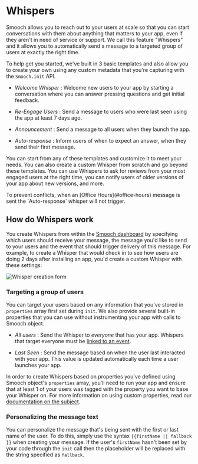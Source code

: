 # Whispers

Smooch allows you to reach out to your users at scale so that you can start conversations with them about anything that matters to your app, even if they aren't in need of service or support. We call this feature "Whispers" and it allows you to automatically send a message to a targeted group of users at exactly the right time.

To help get you started, we've built in 3 basic templates and also allow you to create your own using any custom metadata that you're capturing with the `Smooch.init` API.

 * _Welcome Whisper_ : Welcome new users to your app by starting a conversation where you can answer pressing questions and get initial feedback.

 * _Re-Engage Users_ : Send a message to users who were last seen using the app at least 7 days ago.

 * _Announcement_ : Send a message to all users when they launch the app.

 * _Auto-response_ : Inform users of when to expect an answer, when they send their first message.

 You can start from any of these templates and customize it to meet your needs. You can also create a custom Whisper from scratch and go beyond these templates. You can use Whispers to ask for reviews from your most engaged users at the right time, you can notify users of older versions of your app about new versions, and more.

<aside class="notice">To prevent conflicts, when an [Office Hours](#office-hours) message is sent the `Auto-response` whisper will not trigger.</aside>

## How do Whispers work

You create Whispers from within the [Smooch dashboard](https://app.smooch.io) by specifying which users should receive your message, the message you'd like to send to your users and the event that should trigger delivery of this message. For example, to create a Whisper that would check in to see how users are doing 2 days after installing an app, you'd create a custom Whisper with these settings:

![Whisper creation form](/images/create_whisper.png)

### Targeting a group of users

You can target your users based on any information that you've stored in `properties` array first set during `init`. We also provide several built-in properties that you can use without instrumenting your app with calls to Smooch object.

 * _All users_ : Send the Whisper to *everyone* that has your app. Whispers that target everyone must be [linked to an event](#when-are-whispers-sent).

 * _Last Seen_ : Send the message based on when the user last interacted with your app. This value is updated automatically each time a user launches your app.

In order to create Whispers based on properties you've defined using Smooch object's `properties` array, you'll need to run your app and ensure that at least 1 of your users was tagged with the property you want to base your Whisper on. For more information on using custom properties, read our [documentation on the subject](#user-data).

### Personalizing the message text

You can personalize the message that's being sent with the first or last name of the user. To do this, simply use the syntax `{{firstName || fallback }}` when creating your message. If the user's `firstName` hasn't been set by your code through the `init` call then the placeholder will be replaced with the string specified as `fallback`.

